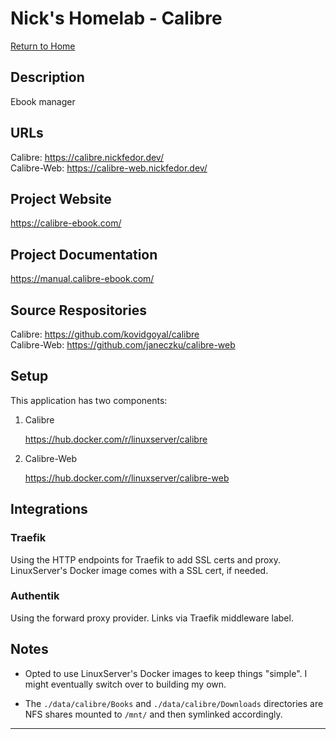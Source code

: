 # Nick's Homelab - Calibre

[Return to Home](/README.md)

## Description

Ebook manager

## URLs

Calibre: <https://calibre.nickfedor.dev/>  
Calibre-Web: <https://calibre-web.nickfedor.dev/>

## Project Website

<https://calibre-ebook.com/>

## Project Documentation

<https://manual.calibre-ebook.com/>

## Source Respositories

Calibre: <https://github.com/kovidgoyal/calibre>  
Calibre-Web: <https://github.com/janeczku/calibre-web>

## Setup

This application has two components:

1) Calibre

   <https://hub.docker.com/r/linuxserver/calibre>

2) Calibre-Web

   <https://hub.docker.com/r/linuxserver/calibre-web>

## Integrations

### Traefik

Using the HTTP endpoints for Traefik to add SSL certs and proxy.
LinuxServer's Docker image comes with a SSL cert, if needed.

### Authentik

Using the forward proxy provider.
Links via Traefik middleware label.

## Notes

- Opted to use LinuxServer's Docker images to keep things "simple".
  I might eventually switch over to building my own.

- The `./data/calibre/Books` and `./data/calibre/Downloads` directories are NFS
  shares mounted to `/mnt/` and then symlinked accordingly.

----------
